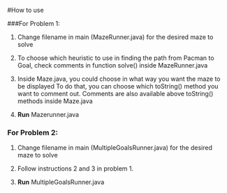 #How to use

###For Problem 1:

1) Change filename in main (MazeRunner.java) for the desired maze to solve

2) To choose which heuristic to use in finding the path from Pacman to Goal,
  check comments in function solve() inside MazeRunner.java
  
3) Inside Maze.java, you could choose in what way you want the maze to be displayed
	To do that, you can choose which toString() method you want to comment out.
	Comments are also available above toString() methods inside Maze.java
	
4) **Run** Mazerunner.java

### For Problem 2:
1) Change filename in main (MultipleGoalsRunner.java) for the desired maze to solve

1) Follow instructions 2 and 3 in problem 1.

2) **Run** MultipleGoalsRunner.java